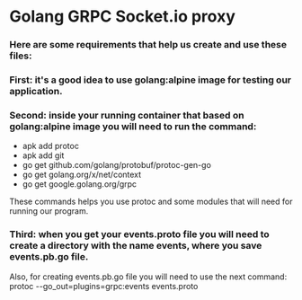 # Golang GRPC Socket.io proxy


### Here are some requirements that help us create and use these files:
### First: it's a good idea to use golang:alpine image for testing our application.
### Second: inside your running container that based on golang:alpine image you will need to run the command:
- apk add protoc
- apk add git
- go get github.com/golang/protobuf/protoc-gen-go
- go get golang.org/x/net/context
- go get google.golang.org/grpc

These commands helps you use protoc and some modules that will need for running our program.
### Third: when you get your events.proto file you will need to create a directory with the name events, where you save events.pb.go file.
Also, for creating events.pb.go file you will need to use the next command:
protoc --go_out=plugins=grpc:events events.proto

